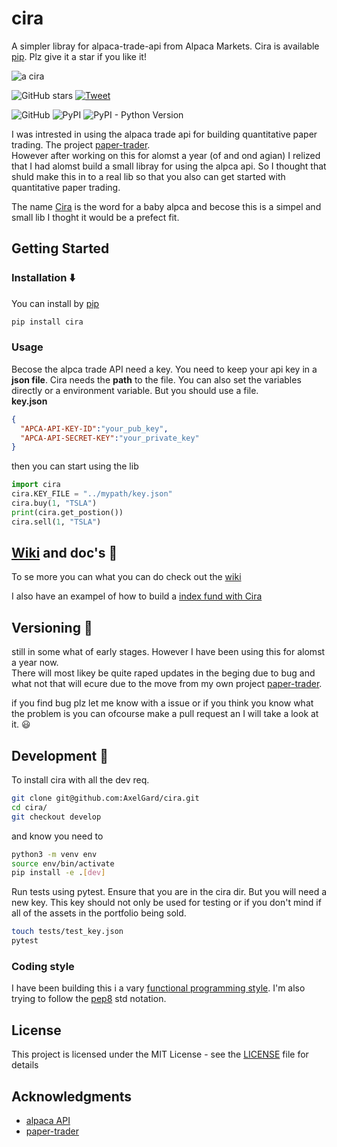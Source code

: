 # cira
A simpler libray for alpaca-trade-api from Alpaca Markets.
Cira is available [pip](https://pypi.org/project/cira/). Plz give it a star if you like it!

![a cira](https://external-content.duckduckgo.com/iu/?u=http%3A%2F%2Fwww.allthingsclipart.com%2F03%2Falpaca.001.jpg&f=1&nofb=1)

![GitHub stars](https://img.shields.io/github/stars/AxelGard/Cira?style=social)
[![Tweet](https://img.shields.io/twitter/url/http/shields.io.svg?style=social)](https://twitter.com/Axel_Gard)

![GitHub](https://img.shields.io/github/license/AxelGard/cira?style=plastic)
![PyPI](https://img.shields.io/pypi/v/cira)
![PyPI - Python Version](https://img.shields.io/pypi/pyversions/cira)

I was intrested in using the alpaca trade api for building quantitative paper trading.
The project [paper-trader](https://github.com/AxelGard/paper-trader).<br>
However after working on this for alomst a year (of and ond agian) I relized that I had alomst build a small libray for using the alpca api.
So I thought that shuld make this in to a real lib so that you also can get started with quantitative paper trading.

The name [Cira](https://en.wikipedia.org/wiki/Cria) is the word for a baby alpca and becose this is a simpel and small lib I thoght it would be a prefect fit.


## Getting Started

### Installation :arrow_down:
You can install by [pip](https://pypi.org/project/cira/)
```bash
pip install cira
```

### Usage
Becose the alpca trade API need a key.
You need to keep your api key in a **json file**. Cira needs the **path** to the file.
You can also set the variables directly or a environment variable. But you should use a file. <br>
**key.json**
```json
{
  "APCA-API-KEY-ID":"your_pub_key",
  "APCA-API-SECRET-KEY":"your_private_key"
}
```
then you can start using the lib
```python
import cira
cira.KEY_FILE = "../mypath/key.json"
cira.buy(1, "TSLA")
print(cira.get_postion())
cira.sell(1, "TSLA")

```

## [Wiki](https://github.com/AxelGard/cira/wiki) and doc's :closed_book:

To se more you can what you can do check out the [wiki](https://github.com/AxelGard/cira/wiki)

I also have an exampel of how to build a [index fund with Cira](https://axelgard.github.io/blog/cira/2020/08/20/cira-index-fund.html)

## Versioning :newspaper:

still in some what of early stages.
However I have been using this for alomst a year now.<br>
There will most likey be quite raped updates in the beging due to bug and what not that will ecure due to the move from my own project [paper-trader](https://github.com/AxelGard/paper-trader).

if you find bug plz let me know with a issue or if you think you know what the problem is you can ofcourse make a pull request an I will take a look at it. :smiley:

## Development :wrench:
To install cira with all the dev req.
```bash
git clone git@github.com:AxelGard/cira.git
cd cira/
git checkout develop
```
and know you need to  
```bash
python3 -m venv env
source env/bin/activate
pip install -e .[dev]
```
Run tests using pytest. Ensure that you are in the cira dir.
But you will need a new key. This key should not only be used for testing or if you don't mind if all of the assets in the portfolio being sold.   
```bash
touch tests/test_key.json
pytest
```


### Coding style
I have been building this i a vary [functional programming style](https://en.wikipedia.org/wiki/Functional_programming). I'm also trying to follow the [pep8](https://pep8.org/) std notation.

## License
This project is licensed under the MIT License - see the [LICENSE](LICENSE.txt) file for details


## Acknowledgments

* [alpaca API](https://alpaca.markets/)
* [paper-trader](https://github.com/AxelGard/paper-trader)

